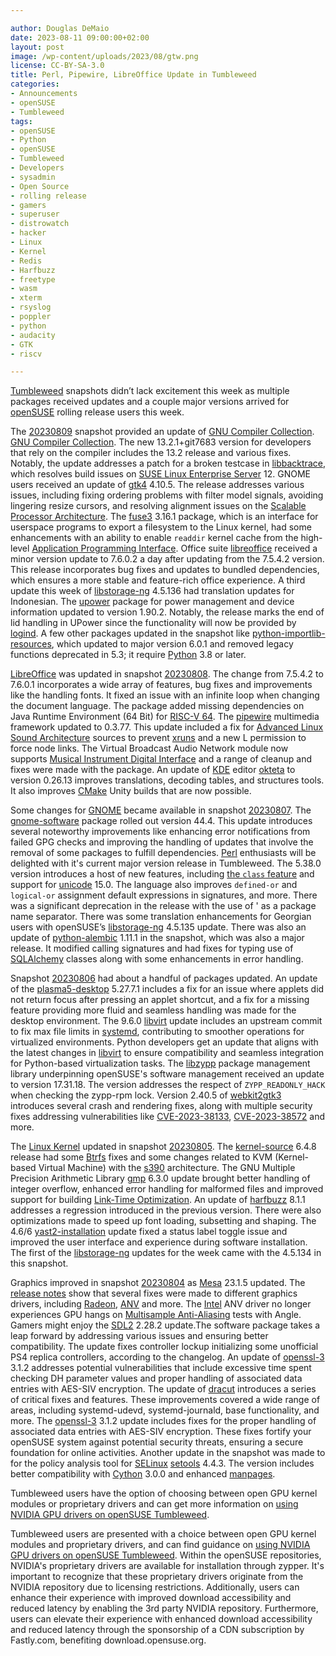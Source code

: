 ```yaml
---

author: Douglas DeMaio 
date: 2023-08-11 09:00:00+02:00
layout: post
image: /wp-content/uploads/2023/08/gtw.png
license: CC-BY-SA-3.0
title: Perl, Pipewire, LibreOffice Update in Tumbleweed
categories:
- Announcements
- openSUSE
- Tumbleweed
tags:
- openSUSE
- Python
- openSUSE
- Tumbleweed
- Developers
- sysadmin
- Open Source
- rolling release
- gamers
- superuser
- distrowatch
- hacker
- Linux
- Kernel
- Redis
- Harfbuzz
- freetype
- wasm
- xterm
- rsyslog
- poppler
- python
- audacity
- GTK
- riscv

---
```


[Tumbleweed](https://get.opensuse.org/tumbleweed/) snapshots didn’t lack excitement this week as multiple packages received updates and a couple major versions arrived for [openSUSE](https://get.opensuse.org/) rolling release users this week.

The [20230809](https://lists.opensuse.org/archives/list/factory@lists.opensuse.org/thread/JONO3B3IE6PM7XGJCDPLVCC7V7FYEY3A/) snapshot provided an update of [GNU Compiler Collection](https://gcc.gnu.org/). [GNU Compiler Collection](https://gcc.gnu.org/). The new 13.2.1+git7683 version for developers that rely on the compiler includes the 13.2 release and various fixes. Notably, the update addresses a patch for a broken testcase in [libbacktrace](https://github.com/ianlancetaylor/libbacktrace/tree/master), which resolves build issues on [SUSE Linux Enterprise Server](https://www.suse.com/products/server/) 12. GNOME users received an update of [gtk4](https://www.gtk.org/) 4.10.5. The release addresses various issues, including fixing ordering problems with filter model signals, avoiding lingering resize cursors, and resolving alignment issues on the [Scalable Processor Architecture](https://en.wikipedia.org/wiki/SPARC). The [fuse3](https://github.com/libfuse/libfuse) 3.16.1 package, which is an interface for userspace programs to export a filesystem to the Linux kernel, had some enhancements with an ability to enable `readdir` kernel cache from the high-level [Application Programming Interface](https://en.wikipedia.org/wiki/API). Office suite [libreoffice](https://www.libreoffice.org/) received a minor version update to 7.6.0.2 a day after updating from the 7.5.4.2 version. This release incorporates bug fixes and updates to bundled dependencies, which ensures a more stable and feature-rich office experience. A third update this week of [libstorage-ng](https://github.com/openSUSE/libstorage-ng) 4.5.136 had translation updates for Indonesian. The [upower](https://upower.freedesktop.org/) package for power management and device information updated to version 1.90.2. Notably, the release marks the end of lid handling in UPower since the functionality will now be provided by [logind](https://www.freedesktop.org/software/systemd/man/systemd-logind.service.html). A few other packages updated in the snapshot like [python-importlib-resources](https://pypi.org/project/importlib-resources/), which updated to major version 6.0.1 and removed legacy functions deprecated in 5.3; it require [Python](https://www.python.org/) 3.8 or later.

[LibreOffice](https://www.libreoffice.org/) was updated in snapshot [20230808](https://lists.opensuse.org/archives/list/factory@lists.opensuse.org/thread/LA4RF3TGDYRMTLM5OJPLF7HHHQ4IISE7/). The change from 7.5.4.2 to 7.6.0.1 incorporates a wide array of features, bug fixes and improvements like the handling fonts. It fixed an issue with an infinite loop when changing the document language. The package added missing dependencies on Java Runtime Environment (64 Bit) for [RISC-V 64](https://riscv.org/). The [pipewire](https://pipewire.org/) multimedia framework updated to 0.3.77. This update included a fix for [Advanced Linux Sound Architecture](https://en.wikipedia.org/wiki/Advanced_Linux_Sound_Architecture) sources to prevent [xruns](https://unix.stackexchange.com/questions/199498/what-are-xruns) and a new L permission to force node links. The Virtual Broadcast Audio Network module now supports [Musical Instrument Digital Interface](https://en.wikipedia.org/wiki/MIDI) and a range of cleanup and fixes were made with the package. An update of [KDE](https://kde.org) editor [okteta](https://apps.kde.org/okteta/) to version 0.26.13 improves translations, decoding tables, and structures tools. It also improves [CMake](https://cmake.org/) Unity builds that are now possible.

Some changes for [GNOME](https://www.gnome.org/) became available in snapshot [20230807](https://lists.opensuse.org/archives/list/factory@lists.opensuse.org/thread/KUZ7AJCYOKZO4D5ZMNIGSW5NBLP6LWZQ/). The [gnome-software](https://gitlab.gnome.org/GNOME/gnome-software) package rolled out version 44.4. This update introduces several noteworthy improvements like enhancing error notifications from failed GPG checks and improving the handling of updates that involve the removal of some packages to fulfill dependencies. [Perl](https://www.perl.org/) enthusiasts will be delighted with it's current major version release in Tumbleweed. The 5.38.0 version introduces a host of new features, including [the `class` feature](https://perldoc.perl.org/perlclassguts) and support for [unicode](https://unicode.org) 15.0. The language also improves `defined-or` and `logical-or` assignment default expressions in signatures, and more. There was a significant deprecation in the release with the use of ' as a package name separator. There was some translation enhancements for Georgian users with openSUSE’s [libstorage-ng](https://github.com/openSUSE/libstorage-ng) 4.5.135 update. There was also an update of [python-alembic](https://pypi.org/project/alembic/) 1.11.1 in the snapshot, which was also a major release. It modified calling signatures and had fixes for typing use of [SQLAlchemy](https://www.sqlalchemy.org/) classes along with some enhancements in error handling.

Snapshot [20230806](https://lists.opensuse.org/archives/list/factory@lists.opensuse.org/thread/WNQBSU7CYTLTMURJUMPVTWASGSBIUKHW/) had about a handful of packages updated. An update of the [plasma5-desktop](https://kde.org/plasma-desktop/) 5.27.7.1 includes a fix for an issue where applets did not return focus after pressing an applet shortcut, and a fix for a missing feature providing more fluid and seamless handling was made for the desktop environment. The 9.6.0 [libvirt](https://libvirt.org) update includes an upstream commit to fix max file limits in [systemd](https://freedesktop.org/wiki/Software/systemd/), contributing to smoother operations for virtualized environments. Python developers get an update that aligns with the latest changes in [libvirt](https://libvirt.org) to ensure compatibility and seamless integration for Python-based virtualization tasks. The [libzypp](https://github.com/openSUSE/libzypp) package management library underpinning openSUSE's software management received an update to version 17.31.18. The version addresses the respect of `ZYPP_READONLY_HACK` when checking the zypp-rpm lock. Version 2.40.5 of [webkit2gtk3](https://webkitgtk.org/) introduces several crash and rendering fixes, along with multiple security fixes addressing vulnerabilities like [CVE-2023-38133](https://www.suse.com/security/cve/CVE-2023-38133.html), [CVE-2023-38572](https://www.suse.com/security/cve/CVE-2023-38572.html) and more. 

The [Linux Kernel](https://www.kernel.org/) updated in snapshot [20230805](https://lists.opensuse.org/archives/list/factory@lists.opensuse.org/thread/SUZUTCOUXGCXRUMNJ6C5G6VVGPTJC5Q4/). The [kernel-source](https://www.kernel.org/) 6.4.8 release had some [Btrfs](https://btrfs.wiki.kernel.org) fixes and some changes related to KVM (Kernel-based Virtual Machine) with the [s390](https://en.wikipedia.org/wiki/IBM_System/390) architecture. The GNU Multiple Precision Arithmetic Library [gmp](https://gmplib.org/) 6.3.0 update brought better handling of integer overflow, enhanced error handling for malformed files and improved support for building [Link-Time Optimization](https://gcc.gnu.org/wiki/LinkTimeOptimization). An update of [harfbuzz](https://github.com/harfbuzz/harfbuzz) 8.1.1 addresses a regression introduced in the previous version. There were also optimizations made to speed up font loading, subsetting and shaping. The 4.6/6 [yast2-installation](https://github.com/yast/yast-installation) update fixed a status label toggle issue and improved the user interface and experience during software installation. The first of the [libstorage-ng](https://github.com/openSUSE/libstorage-ng) updates for the week came with the 4.5.134 in this snapshot.

Graphics improved in snapshot [20230804](https://lists.opensuse.org/archives/list/factory@lists.opensuse.org/thread/ZAHKFUDUGIRMFFMJKIE3IQY3BOB3W4TA/) as [Mesa](https://www.mesa3d.org/) 23.1.5 updated. The [release notes](https://docs.mesa3d.org/relnotes/23.1.4.html) show that several fixes were made to different graphics drivers, including [Radeon](https://www.amd.com/en/graphics/radeon-rx-graphics), [ANV](https://docs.mesa3d.org/drivers/anv.html) and more. The [Intel](https://www.intel.com/) ANV driver no longer experiences GPU hangs on [Multisample Anti-Aliasing](https://en.wikipedia.org/wiki/Multisample_anti-aliasing) tests with Angle. Gamers might enjoy the [SDL2](https://www.libsdl.org/) 2.28.2 update.The software package takes a leap forward by addressing various issues and ensuring better compatibility. The update fixes controller lockup initializing some unofficial PS4 replica controllers, according to the changelog. An update of [openssl-3](https://www.openssl.org/) 3.1.2 addresses potential vulnerabilities that include excessive time spent checking DH parameter values and proper handling of associated data entries with AES-SIV encryption. The update of [dracut](https://dracut.wiki.kernel.org/index.php/Main_Page) introduces a series of critical fixes and features. These improvements covered a wide range of areas, including systemd-udevd, systemd-journald, base functionality, and more. The [openssl-3](https://www.openssl.org/) 3.1.2 update includes fixes for the proper handling of associated data entries with AES-SIV encryption. These fixes fortify your openSUSE system against potential security threats, ensuring a secure foundation for online activities. Another update in the snapshot was made to for the policy analysis tool for [SELinux](https://github.com/SELinuxProject)  [setools](https://github.com/SELinuxProject/setools/wiki)  4.4.3. The version includes better compatibility with [Cython](https://github.com/cython/cython) 3.0.0 and enhanced [manpages](https://manpages.opensuse.org/). 

Tumbleweed users have the option of choosing between open GPU kernel modules or proprietary drivers and can get more information on [using NVIDIA GPU drivers on openSUSE Tumbleweed](https://en.opensuse.org/SDB:NVIDIA_drivers#openSUSE-repos). 

Tumbleweed users are presented with a choice between open GPU kernel modules and proprietary drivers, and can find guidance on [using NVIDIA GPU drivers on openSUSE Tumbleweed](https://en.opensuse.org/SDB:NVIDIA_drivers#openSUSE-repos). Within the openSUSE repositories, NVIDIA's proprietary drivers are available for installation through zypper. It's important to recognize that these proprietary drivers originate from the NVIDIA repository due to licensing restrictions. Additionally, users can enhance their experience with improved download accessibility and reduced latency by enabling the 3rd party NVIDIA repository. Furthermore, users can elevate their experience with enhanced download accessibility and reduced latency through the sponsorship of a CDN subscription by Fastly.com, benefiting download.opensuse.org.


<meta name="openSUSE, Tumbleweed, Developers, sysadmin, user, Open Source, rolling release, gamers, superuser, distrowatch, hacker, Linux, Kernel, selinux, KDE, GNOME, Perl, KVM, Pipewire, LibreOffice, amd, Mesa, dracut, zypper, libvirt, GPU, gcc, upower, riscv, opensslnvidia, intel, fastly" content="HTML,CSS,XML,JavaScript">


<meta name="openSUSE, Tumbleweed, Developers, sysadmin, user, Open Source, rolling release, gamers, superuser, distrowatch, hacker, Linux, Kernel, selinux, KDE, GNOME, Perl, KVM, Pipewire, LibreOffice, amd, Mesa, dracut, zypper, libvirt, GPU, gcc, upower, riscv, opensslnvidia, intel, fastly" content="HTML,CSS,XML,JavaScript">
